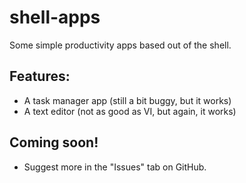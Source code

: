 # shell-apps
Some simple productivity apps based out of the shell.

## Features:

* A task manager app (still a bit buggy, but it works)
* A text editor (not as good as VI, but again, it works)

## Coming soon!
* Suggest more in the "Issues" tab on GitHub.
